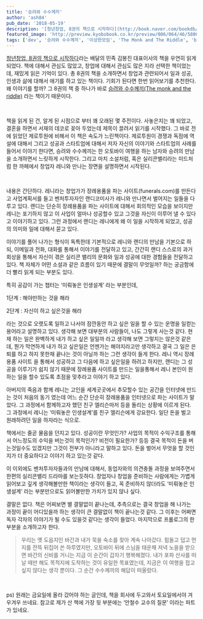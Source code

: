 ```yaml
---
title: '승려와 수수께끼'
author: 'ash84'
pub_date: '2018-05-19'
description: '[청년창업, 8권의 책으로 시작하다](http://book.naver.com/bookdb/book_detail.nhn?bid=7237005)라는 배달의 민족 김봉진 대표이사의 책을 우연히 읽게 되었다. 책에 대해서 관심도 많았고, 창업에 대해서 관심도 많은 지라 선택한 책이었는데, 재밌게 읽은 기억이 있다. 총 8권의 책을 소개하면서 창업과 관련되어서 일과 성공, 인생과 삶에 대해서 애기를 하고 있는 책이다. 기회가 된다면 한번 읽어보기를 추천한다. 왜 이야기를 할까? 그 8권의 책 중 하나가 바로 [승려와 수수께끼(The mon'
featured_image: 'http://preview.kyobobook.co.kr/preview/006/064/46/5800004606446/580370300370606446001.jpg'
tags: ['dev', '승려와 수수께끼', '이상한모임', 'The Monk and The Riddle', 'book']
---
```



[청년창업, 8권의 책으로 시작하다](http://book.naver.com/bookdb/book_detail.nhn?bid=7237005)라는 배달의 민족 김봉진 대표이사의 책을 우연히 읽게 되었다. 책에 대해서 관심도 많았고, 창업에 대해서 관심도 많은 지라 선택한 책이었는데, 재밌게 읽은 기억이 있다. 총 8권의 책을 소개하면서 창업과 관련되어서 일과 성공, 인생과 삶에 대해서 애기를 하고 있는 책이다. 기회가 된다면 한번 읽어보기를 추천한다. 왜 이야기를 할까? 그 8권의 책 중 하나가 바로 [승려와 수수께끼(The monk and the riddle)](http://book.naver.com/bookdb/book_detail.nhn?bid=7376143) 라는 책이기 때문이다.

 

책을 읽게 된 건, 알게 된 시점으로 부터 꽤 오래된 몇 주전이다. 사놓은지는 꽤 되었고, 결혼을 하면서 서재의 데코로 꽂아 두었는데 제목이 끌려서 읽기를 시작했다. 그 바로 전에 읽었던 제로투원에 비해서 이 책은 속도가 느린책이다. 제로투원이 경쟁과 독점에 역설에 대해서 그리고 성공과 스타트업에 대해서 저자 자신의 이야기와 스타트업의 사례를 들어서 이야기 한다면, 승려와 수수께끼는 한 오토바이 여행을 하는 남자와 승려의 만남을 소개하면서 느릿하게 시작한다. 그리고 마치 소설처럼, 혹은 실리콘밸리라는 미드처럼 한 까페에서 창업자 레니와 만나는 장면을 설명하면서 시작된다.

 

내용은 간단하다. 레니라는 창업가가 장례용품을 파는 사이트(funerals.com)를 만든다고 사업계획서를 들고 벤처투자자인 랜디코미사가 레니와 만나면서 벌어지는 일들을 다루고 있다. 랜디는 단순히 장례용품을 파는 사이트에 대해서 회의적인 모습을 보이지만 레니는 포기하지 않고 이 사업이 얼마나 성공할수 있고 그것을 자신이 이루어 낼 수 있다고 이야기하고 있다. 그런 과정에서 랜디는 레니에게 왜 이 일을 시작하게 되었고, 성공의 의미와 일에 대해서 묻고 있다.
 


이야기를 풀어 나가는 형식이 독특한데 기본적으로 레니와 랜디의 만남을 기본으로 하되, 이메일과 전화, 대화를 통해서 이야기를 전달하고 있고, 간간히 랜디 스스로의 과거 회상을 통해서 자신이 겪은 실리콘 밸리의 문화와 일과 성공에 대한 경험들을 전달하고 있다. 책 자체가 어떤 소설과 같은 흐름이 있기 때문에 결말이 무엇일까? 하는 궁금함에 더 빨리 읽게 되는 부분도 있다.

특히 공감이 가는 챕터는 ‘미뤄놓은 인생설계’ 라는 부분인데,

1단계 : 해야만하는 것을 해라

2단계 : 자신이 하고 싶은것을 해라

라는 것으로 오랫도록 일하고 나서야 잠깐동안 하고 싶은 일을 할 수 있는 운명을 일컫는 용어라고 설명하고 있다. 생각해 보면 대부분의 사람들이, 나도 그렇게 사는것 같다. 현재 하는 일은 완벽하게 내가 하고 싶은 일일까 라고 생각해 보면 그렇지는 않은것 같은데, 뭔가 막연하게 내가 하고 싶은일은 언젠가는 해야지라고만 생각하고 결국 그 일은 은퇴를 하고 하지 못한채 끝나는 것이 아닐까 하는 그런 생각이 들게 한다. 레니 역시 장례용품 사이트 을 통해서 성공하고 그 다음에 하고 싶은일을 하려고 하지만, 랜디는 그 성공을 이루기가 쉽지 않기 때문에 장례용품 사이트를 만드는 일을통해서 레니 본인이 원하는 일을 할수 있도록 초점을 맞추라고 이야기 하고 있다.


아버지의 죽음과 함께 레니는 고인을 세계곳곳에서 추모할수 있는 공간을 인터넷에 만드는 것이 처음의 동기 였는데 어느 순간 단순히 장례용품을 인터넷으로 파는 사이트가 말았다. 그 과정에서 함께하고자 했던 친구 엘리슨마저 등을 돌리는 상황에 이르게 된다. 그 과정에서 레니는 ‘미뤄놓은 인생설계’를 친구 엘리슨에게 강요한다. 일단 돈을 벌고 원래하려던 일을 하자라는 식으로.
 

책에서는 줄곧 물음을 던지고 있다. 성공이란 무엇인가? 사업의 목적이 수익구조를 통해서 어느정도의 수익을 버는것이 목적인가? 비전이 필요한가? 등등 결국 목적이 돈을 버는것일수도 있겠지만 그것이 전부가 아니라고 말하고 있다. 돈을 벌어서 무엇을 할 것인지가 더 중요하다고 이야기 하고 있는것 같다.


이 이외에도 벤처투자자들과의 만남에 대해서, 동업자와의 의견충돌 과정을 보여주면서 한편의 실리콘밸리 드라마를 보는듯하다. 창업자나 창업을 준비하는 사람에게는 가볍게 읽어보고 깊게 생각해볼만한 책이라는 생각이 들고, 꼭 준비하지 않더라도 ‘미뤄놓은 인생설계’ 라는 부분만으로도 읽어볼만한 가치가 있지 않나 싶다.

결말은 없다. 책은 어찌보면 별 결말없이 끝나는데, 추측으로는 결국 창업을 해 나가는 과정이 끝이 어디있을까 하는 생각이 큰 결말없이 책이 끝나는것 같다. 그 이후는 어쩌면 독자 각자의 이야기가 될 수도 있을것 같다는 생각이 들었다. 마지막으로 프롤로그의 한 부분을 소개하고자 한다.

> 우리는 옛 도읍지인 바간과 내가 묵을 숙소를 찾아 계속 나아갔다. 힘들고 덥고 먼지를 잔뜩 뒤집어 쓴 하루였지만, 오토바이 뒤에 스님을 태운채 저녁 노을을 받으면 바간의 신비를 거니는 지금 이 순간이 갑자기 행복해졌다. 내가 포파 산사를 떠날 때만 해도 목적지에 도착하는 것이 유일한 목표였는데, 지금은 이 여행을 접고 싶지 않다는 생각 뿐이다. 그 순간 수수께끼의 해답이 떠올랐다.

 

<div>ps) 원래는 금요일에 올라 갔어야 하는 글인데, 책을 회사에 두고와서 토요일에서야 겨우겨우 쓰네요. 참고로 제가 산 책에 가장 뒷 부분에는 ‘안철수 교수의 질문’ 이라는 파트가 있네요.</div><div></div><div></div>

